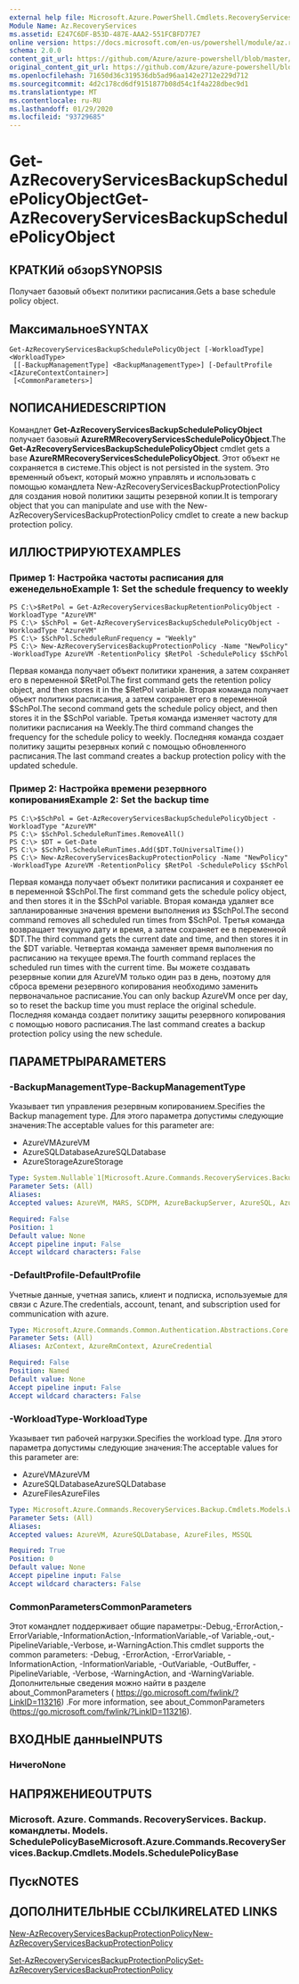 ```yaml
---
external help file: Microsoft.Azure.PowerShell.Cmdlets.RecoveryServices.Backup.dll-Help.xml
Module Name: Az.RecoveryServices
ms.assetid: E247C6DF-B53D-487E-AAA2-551FCBFD77E7
online version: https://docs.microsoft.com/en-us/powershell/module/az.recoveryservices/get-azrecoveryservicesbackupschedulepolicyobject
schema: 2.0.0
content_git_url: https://github.com/Azure/azure-powershell/blob/master/src/RecoveryServices/RecoveryServices/help/Get-AzRecoveryServicesBackupSchedulePolicyObject.md
original_content_git_url: https://github.com/Azure/azure-powershell/blob/master/src/RecoveryServices/RecoveryServices/help/Get-AzRecoveryServicesBackupSchedulePolicyObject.md
ms.openlocfilehash: 71650d36c319536db5ad96aa142e2712e229d712
ms.sourcegitcommit: 4d2c178cd6df9151877b08d54c1f4a228dbec9d1
ms.translationtype: MT
ms.contentlocale: ru-RU
ms.lasthandoff: 01/29/2020
ms.locfileid: "93729685"
---
```

# <span data-ttu-id="9bfae-101">Get-AzRecoveryServicesBackupSchedulePolicyObject</span><span class="sxs-lookup"><span data-stu-id="9bfae-101">Get-AzRecoveryServicesBackupSchedulePolicyObject</span></span>

## <span data-ttu-id="9bfae-102">КРАТКИй обзор</span><span class="sxs-lookup"><span data-stu-id="9bfae-102">SYNOPSIS</span></span>
<span data-ttu-id="9bfae-103">Получает базовый объект политики расписания.</span><span class="sxs-lookup"><span data-stu-id="9bfae-103">Gets a base schedule policy object.</span></span>

## <span data-ttu-id="9bfae-104">Максимальное</span><span class="sxs-lookup"><span data-stu-id="9bfae-104">SYNTAX</span></span>

```
Get-AzRecoveryServicesBackupSchedulePolicyObject [-WorkloadType] <WorkloadType>
 [[-BackupManagementType] <BackupManagementType>] [-DefaultProfile <IAzureContextContainer>]
 [<CommonParameters>]
```

## <span data-ttu-id="9bfae-105">NОПИСАНИЕ</span><span class="sxs-lookup"><span data-stu-id="9bfae-105">DESCRIPTION</span></span>
<span data-ttu-id="9bfae-106">Командлет **Get-AzRecoveryServicesBackupSchedulePolicyObject** получает базовый **AzureRMRecoveryServicesSchedulePolicyObject**.</span><span class="sxs-lookup"><span data-stu-id="9bfae-106">The **Get-AzRecoveryServicesBackupSchedulePolicyObject** cmdlet gets a base **AzureRMRecoveryServicesSchedulePolicyObject**.</span></span>
<span data-ttu-id="9bfae-107">Этот объект не сохраняется в системе.</span><span class="sxs-lookup"><span data-stu-id="9bfae-107">This object is not persisted in the system.</span></span>
<span data-ttu-id="9bfae-108">Это временный объект, который можно управлять и использовать с помощью командлета New-AzRecoveryServicesBackupProtectionPolicy для создания новой политики защиты резервной копии.</span><span class="sxs-lookup"><span data-stu-id="9bfae-108">It is temporary object that you can manipulate and use with the New-AzRecoveryServicesBackupProtectionPolicy cmdlet to create a new backup protection policy.</span></span>

## <span data-ttu-id="9bfae-109">ИЛЛЮСТРИРУЮТ</span><span class="sxs-lookup"><span data-stu-id="9bfae-109">EXAMPLES</span></span>

### <span data-ttu-id="9bfae-110">Пример 1: Настройка частоты расписания для еженедельно</span><span class="sxs-lookup"><span data-stu-id="9bfae-110">Example 1: Set the schedule frequency to weekly</span></span>
```
PS C:\>$RetPol = Get-AzRecoveryServicesBackupRetentionPolicyObject -WorkloadType "AzureVM" 
PS C:\> $SchPol = Get-AzRecoveryServicesBackupSchedulePolicyObject -WorkloadType "AzureVM" 
PS C:\> $SchPol.ScheduleRunFrequency = "Weekly"
PS C:\> New-AzRecoveryServicesBackupProtectionPolicy -Name "NewPolicy" -WorkloadType AzureVM -RetentionPolicy $RetPol -SchedulePolicy $SchPol
```

<span data-ttu-id="9bfae-111">Первая команда получает объект политики хранения, а затем сохраняет его в переменной $RetPol.</span><span class="sxs-lookup"><span data-stu-id="9bfae-111">The first command gets the retention policy object, and then stores it in the $RetPol variable.</span></span>
<span data-ttu-id="9bfae-112">Вторая команда получает объект политики расписания, а затем сохраняет его в переменной $SchPol.</span><span class="sxs-lookup"><span data-stu-id="9bfae-112">The second command gets the schedule policy object, and then stores it in the $SchPol variable.</span></span>
<span data-ttu-id="9bfae-113">Третья команда изменяет частоту для политики расписания на Weekly.</span><span class="sxs-lookup"><span data-stu-id="9bfae-113">The third command changes the frequency for the schedule policy to weekly.</span></span>
<span data-ttu-id="9bfae-114">Последняя команда создает политику защиты резервных копий с помощью обновленного расписания.</span><span class="sxs-lookup"><span data-stu-id="9bfae-114">The last command creates a backup protection policy with the updated schedule.</span></span>

### <span data-ttu-id="9bfae-115">Пример 2: Настройка времени резервного копирования</span><span class="sxs-lookup"><span data-stu-id="9bfae-115">Example 2: Set the backup time</span></span>
```
PS C:\>$SchPol = Get-AzRecoveryServicesBackupSchedulePolicyObject -WorkloadType "AzureVM" 
PS C:\> $SchPol.ScheduleRunTimes.RemoveAll()
PS C:\> $DT = Get-Date
PS C:\> $SchPol.ScheduleRunTimes.Add($DT.ToUniversalTime())
PS C:\> New-AzRecoveryServicesBackupProtectionPolicy -Name "NewPolicy" -WorkloadType AzureVM -RetentionPolicy $RetPol -SchedulePolicy $SchPol
```

<span data-ttu-id="9bfae-116">Первая команда получает объект политики расписания и сохраняет ее в переменной $SchPol.</span><span class="sxs-lookup"><span data-stu-id="9bfae-116">The first command gets the schedule policy object, and then stores it in the $SchPol variable.</span></span>
<span data-ttu-id="9bfae-117">Вторая команда удаляет все запланированные значения времени выполнения из $SchPol.</span><span class="sxs-lookup"><span data-stu-id="9bfae-117">The second command removes all scheduled run times from $SchPol.</span></span>
<span data-ttu-id="9bfae-118">Третья команда возвращает текущую дату и время, а затем сохраняет ее в переменной $DT.</span><span class="sxs-lookup"><span data-stu-id="9bfae-118">The third command gets the current date and time, and then stores it in the $DT variable.</span></span>
<span data-ttu-id="9bfae-119">Четвертая команда заменяет время выполнения по расписанию на текущее время.</span><span class="sxs-lookup"><span data-stu-id="9bfae-119">The fourth command replaces the scheduled run times with the current time.</span></span>
<span data-ttu-id="9bfae-120">Вы можете создавать резервные копии для AzureVM только один раз в день, поэтому для сброса времени резервного копирования необходимо заменить первоначальное расписание.</span><span class="sxs-lookup"><span data-stu-id="9bfae-120">You can only backup AzureVM once per day, so to reset the backup time you must replace the original schedule.</span></span>
<span data-ttu-id="9bfae-121">Последняя команда создает политику защиты резервного копирования с помощью нового расписания.</span><span class="sxs-lookup"><span data-stu-id="9bfae-121">The last command creates a backup protection policy using the new schedule.</span></span>

## <span data-ttu-id="9bfae-122">ПАРАМЕТРЫ</span><span class="sxs-lookup"><span data-stu-id="9bfae-122">PARAMETERS</span></span>

### <span data-ttu-id="9bfae-123">-BackupManagementType</span><span class="sxs-lookup"><span data-stu-id="9bfae-123">-BackupManagementType</span></span>
<span data-ttu-id="9bfae-124">Указывает тип управления резервным копированием.</span><span class="sxs-lookup"><span data-stu-id="9bfae-124">Specifies the Backup management type.</span></span>
<span data-ttu-id="9bfae-125">Для этого параметра допустимы следующие значения:</span><span class="sxs-lookup"><span data-stu-id="9bfae-125">The acceptable values for this parameter are:</span></span>
- <span data-ttu-id="9bfae-126">AzureVM</span><span class="sxs-lookup"><span data-stu-id="9bfae-126">AzureVM</span></span> 
- <span data-ttu-id="9bfae-127">AzureSQLDatabase</span><span class="sxs-lookup"><span data-stu-id="9bfae-127">AzureSQLDatabase</span></span>
- <span data-ttu-id="9bfae-128">AzureStorage</span><span class="sxs-lookup"><span data-stu-id="9bfae-128">AzureStorage</span></span>

```yaml
Type: System.Nullable`1[Microsoft.Azure.Commands.RecoveryServices.Backup.Cmdlets.Models.BackupManagementType]
Parameter Sets: (All)
Aliases:
Accepted values: AzureVM, MARS, SCDPM, AzureBackupServer, AzureSQL, AzureStorage, AzureWorkload

Required: False
Position: 1
Default value: None
Accept pipeline input: False
Accept wildcard characters: False
```

### <span data-ttu-id="9bfae-129">-DefaultProfile</span><span class="sxs-lookup"><span data-stu-id="9bfae-129">-DefaultProfile</span></span>
<span data-ttu-id="9bfae-130">Учетные данные, учетная запись, клиент и подписка, используемые для связи с Azure.</span><span class="sxs-lookup"><span data-stu-id="9bfae-130">The credentials, account, tenant, and subscription used for communication with azure.</span></span>

```yaml
Type: Microsoft.Azure.Commands.Common.Authentication.Abstractions.Core.IAzureContextContainer
Parameter Sets: (All)
Aliases: AzContext, AzureRmContext, AzureCredential

Required: False
Position: Named
Default value: None
Accept pipeline input: False
Accept wildcard characters: False
```

### <span data-ttu-id="9bfae-131">-WorkloadType</span><span class="sxs-lookup"><span data-stu-id="9bfae-131">-WorkloadType</span></span>
<span data-ttu-id="9bfae-132">Указывает тип рабочей нагрузки.</span><span class="sxs-lookup"><span data-stu-id="9bfae-132">Specifies the workload type.</span></span>
<span data-ttu-id="9bfae-133">Для этого параметра допустимы следующие значения:</span><span class="sxs-lookup"><span data-stu-id="9bfae-133">The acceptable values for this parameter are:</span></span>
- <span data-ttu-id="9bfae-134">AzureVM</span><span class="sxs-lookup"><span data-stu-id="9bfae-134">AzureVM</span></span> 
- <span data-ttu-id="9bfae-135">AzureSQLDatabase</span><span class="sxs-lookup"><span data-stu-id="9bfae-135">AzureSQLDatabase</span></span>
- <span data-ttu-id="9bfae-136">AzureFiles</span><span class="sxs-lookup"><span data-stu-id="9bfae-136">AzureFiles</span></span>

```yaml
Type: Microsoft.Azure.Commands.RecoveryServices.Backup.Cmdlets.Models.WorkloadType
Parameter Sets: (All)
Aliases:
Accepted values: AzureVM, AzureSQLDatabase, AzureFiles, MSSQL

Required: True
Position: 0
Default value: None
Accept pipeline input: False
Accept wildcard characters: False
```

### <span data-ttu-id="9bfae-137">CommonParameters</span><span class="sxs-lookup"><span data-stu-id="9bfae-137">CommonParameters</span></span>
<span data-ttu-id="9bfae-138">Этот командлет поддерживает общие параметры:-Debug,-ErrorAction,-ErrorVariable,-InformationAction,-InformationVariable,-of Variable,-out,-PipelineVariable,-Verbose, и-WarningAction.</span><span class="sxs-lookup"><span data-stu-id="9bfae-138">This cmdlet supports the common parameters: -Debug, -ErrorAction, -ErrorVariable, -InformationAction, -InformationVariable, -OutVariable, -OutBuffer, -PipelineVariable, -Verbose, -WarningAction, and -WarningVariable.</span></span> <span data-ttu-id="9bfae-139">Дополнительные сведения можно найти в разделе about_CommonParameters ( https://go.microsoft.com/fwlink/?LinkID=113216) .</span><span class="sxs-lookup"><span data-stu-id="9bfae-139">For more information, see about_CommonParameters (https://go.microsoft.com/fwlink/?LinkID=113216).</span></span>

## <span data-ttu-id="9bfae-140">ВХОДНЫЕ данные</span><span class="sxs-lookup"><span data-stu-id="9bfae-140">INPUTS</span></span>

### <span data-ttu-id="9bfae-141">Ничего</span><span class="sxs-lookup"><span data-stu-id="9bfae-141">None</span></span>

## <span data-ttu-id="9bfae-142">НАПРЯЖЕНИЕ</span><span class="sxs-lookup"><span data-stu-id="9bfae-142">OUTPUTS</span></span>

### <span data-ttu-id="9bfae-143">Microsoft. Azure. Commands. RecoveryServices. Backup. командлеты. Models. SchedulePolicyBase</span><span class="sxs-lookup"><span data-stu-id="9bfae-143">Microsoft.Azure.Commands.RecoveryServices.Backup.Cmdlets.Models.SchedulePolicyBase</span></span>

## <span data-ttu-id="9bfae-144">Пуск</span><span class="sxs-lookup"><span data-stu-id="9bfae-144">NOTES</span></span>

## <span data-ttu-id="9bfae-145">ДОПОЛНИТЕЛЬНЫЕ ССЫЛКИ</span><span class="sxs-lookup"><span data-stu-id="9bfae-145">RELATED LINKS</span></span>

[<span data-ttu-id="9bfae-146">New-AzRecoveryServicesBackupProtectionPolicy</span><span class="sxs-lookup"><span data-stu-id="9bfae-146">New-AzRecoveryServicesBackupProtectionPolicy</span></span>](./New-AzRecoveryServicesBackupProtectionPolicy.md)

[<span data-ttu-id="9bfae-147">Set-AzRecoveryServicesBackupProtectionPolicy</span><span class="sxs-lookup"><span data-stu-id="9bfae-147">Set-AzRecoveryServicesBackupProtectionPolicy</span></span>](./Set-AzRecoveryServicesBackupProtectionPolicy.md)


